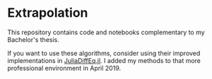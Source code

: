 # Extrapolation

This repository contains code and notebooks complementary
to my Bachelor's thesis.

If you want to use these algorithms, consider using their
improved implementations in [JuliaDiffEq.jl](https://github.com/JuliaDiffEq).
I added my methods to that more professional environment in April 2019.
